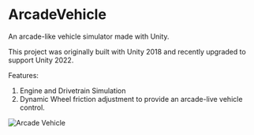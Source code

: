 # ArcadeVehicle

An arcade-like vehicle simulator made with Unity.

This project was originally built with Unity 2018 and recently upgraded to support Unity 2022.

Features:
1. Engine and Drivetrain Simulation
2. Dynamic Wheel friction adjustment to provide an arcade-live vehicle control.

![Arcade Vehicle](https://github.com/AnupamSahu/ArcadeVehicle/assets/35849508/5ae4373c-6412-4dce-829b-fd62c45e6e07)
